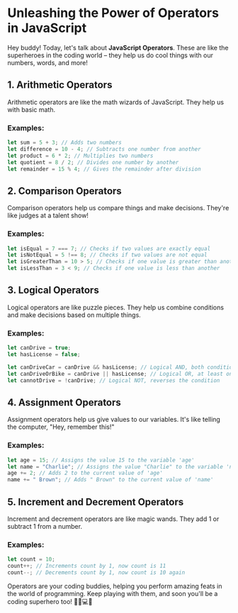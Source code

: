 # Unleashing the Power of Operators in JavaScript

Hey buddy! Today, let's talk about **JavaScript Operators**. These are like the superheroes in the coding world – they help us do cool things with our numbers, words, and more!

## 1. **Arithmetic Operators**

Arithmetic operators are like the math wizards of JavaScript. They help us with basic math.

### Examples:

````js
let sum = 5 + 3; // Adds two numbers
let difference = 10 - 4; // Subtracts one number from another
let product = 6 * 2; // Multiplies two numbers
let quotient = 8 / 2; // Divides one number by another
let remainder = 15 % 4; // Gives the remainder after division
````

## 2. **Comparison Operators**

Comparison operators help us compare things and make decisions. They're like judges at a talent show!

### Examples:

````js
let isEqual = 7 === 7; // Checks if two values are exactly equal
let isNotEqual = 5 !== 8; // Checks if two values are not equal
let isGreaterThan = 10 > 5; // Checks if one value is greater than another
let isLessThan = 3 < 9; // Checks if one value is less than another
````

## 3. **Logical Operators**

Logical operators are like puzzle pieces. They help us combine conditions and make decisions based on multiple things.

### Examples:

````js
let canDrive = true;
let hasLicense = false;

let canDriveCar = canDrive && hasLicense; // Logical AND, both conditions must be true
let canDriveOrBike = canDrive || hasLicense; // Logical OR, at least one condition must be true
let cannotDrive = !canDrive; // Logical NOT, reverses the condition
````

## 4. **Assignment Operators**

Assignment operators help us give values to our variables. It's like telling the computer, "Hey, remember this!"

### Examples:

````js
let age = 15; // Assigns the value 15 to the variable 'age'
let name = "Charlie"; // Assigns the value "Charlie" to the variable 'name'
age += 2; // Adds 2 to the current value of 'age'
name += " Brown"; // Adds " Brown" to the current value of 'name'
````

## 5. **Increment and Decrement Operators**

Increment and decrement operators are like magic wands. They add 1 or subtract 1 from a number.

### Examples:

````js
let count = 10;
count++; // Increments count by 1, now count is 11
count--; // Decrements count by 1, now count is 10 again
````

Operators are your coding buddies, helping you perform amazing feats in the world of programming. Keep playing with them, and soon you'll be a coding superhero too! 🦸‍♂️💻✨
